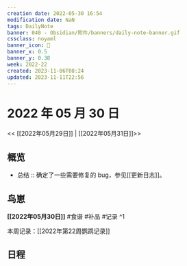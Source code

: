 ```yaml
---
creation date: 2022-05-30 16:54
modification date: NaN
tags: DailyNote
banner: 040 - Obsidian/附件/banners/daily-note-banner.gif
cssclass: noyaml
banner_icon: 💌
banner_x: 0.5
banner_y: 0.38
week: 2022-22
created: 2023-11-06T08:24
updated: 2023-11-11T22:56
---
```


# 2022 年 05 月 30 日

<< [[2022年05月29日]] | [[2022年05月31日]]>>

## 概览

- 总结 :: 确定了一些需要修复的 bug，参见[[更新日志]]。

## 鸟崽

**[[2022年05月30日]]** #食谱 #补品 #记录
^1

本周记录：[[2022年第22周鹦鹉记录]]

## 日程
